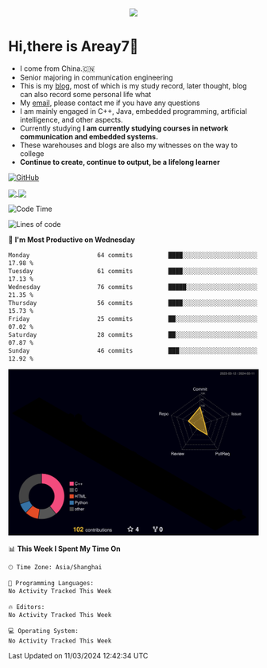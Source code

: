 
<h3 align="center">
  <a href="https://git.io/typing-svg">
    <!--     <img src="https://readme-typing-svg.herokuapp.com/?lines=Hello,+There!;This+is+Areay7....;Nice+to+meet+you!&center=true&size=30"> -->
    <img
      src="https://readme-typing-svg.herokuapp.com?font=Charis+SIL&size=30&duration=3000&color=1AACF7&center=true&vCenter=true&lines=Hello%2C+There!;This+is+Areay7!;Nice+to+meet+you!">
  </a>
  </h1>

# Hi,there is Areay7👋
- I come from China.🇨🇳
- Senior majoring in communication engineering
- This is my [blog](https://myblog.areay7.top), most of which is my study record, later thought, blog can also record some personal life what
- My [email](Areay7_2507549477@qq.com), please contact me if you have any questions
- I am mainly engaged in C++, Java, embedded programming, artificial intelligence, and other aspects.
- Currently studying **I am currently studying courses in network communication and embedded systems.**
- These warehouses and blogs are also my witnesses on the way to college
- **Continue to create, continue to output, be a lifelong learner**






  

<a href="https://myblog.areay7.top" target="_blank" rel="noopener noreferrer"><img src="https://img.shields.io/static/v1?label=myblog.areay7.top&message=MyBlog&color=gray&labelColor=2C68C3&style=flat&logo=MicroSoftOneDrive&logoColor=white" alt="GitHub" /></a>




<a href="https://areay7.github.io/">
  <img align="center" src="https://github-profile-trophy.vercel.app/?username=MengFanjun020906&row=1&column=4"/>
</a>


<a href="https://areay7.github.io/">
  <img align="center" src="https://github-readme-stats.vercel.app/api?username=MengFanjun020906&hide=contribs"/>
</a>

<!--START_SECTION:waka-->
![Code Time](http://img.shields.io/badge/Code%20Time-0%20secs-blue)

![Lines of code](https://img.shields.io/badge/From%20Hello%20World%20I%27ve%20Written-1.0%20million%20lines%20of%20code-blue)

📅 **I'm Most Productive on Wednesday** 

```text
Monday                   64 commits          ████░░░░░░░░░░░░░░░░░░░░░   17.98 % 
Tuesday                  61 commits          ████░░░░░░░░░░░░░░░░░░░░░   17.13 % 
Wednesday                76 commits          █████░░░░░░░░░░░░░░░░░░░░   21.35 % 
Thursday                 56 commits          ████░░░░░░░░░░░░░░░░░░░░░   15.73 % 
Friday                   25 commits          ██░░░░░░░░░░░░░░░░░░░░░░░   07.02 % 
Saturday                 28 commits          ██░░░░░░░░░░░░░░░░░░░░░░░   07.87 % 
Sunday                   46 commits          ███░░░░░░░░░░░░░░░░░░░░░░   12.92 % 
```

![](./profile-3d-contrib/profile-night-rainbow.svg)

📊 **This Week I Spent My Time On** 

```text
🕑︎ Time Zone: Asia/Shanghai

💬 Programming Languages: 
No Activity Tracked This Week

🔥 Editors: 
No Activity Tracked This Week

💻 Operating System: 
No Activity Tracked This Week
```


 Last Updated on 11/03/2024 12:42:34 UTC
<!--END_SECTION:waka-->
